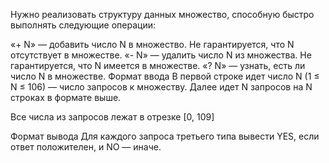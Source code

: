 Нужно реализовать структуру данных множество, способную быстро выполнять следующие операции:

«+ N» — добавить число N в множество. Не гарантируется, что N отсутствует в множестве.
«- N» — удалить число N из множества. Не гарантируется, что N имеется в множестве.
«? N» — узнать, есть ли число N в множестве.
Формат ввода
В первой строке идет число N (1 ≤ N ≤ 106) — число запросов к множеству. Далее идет N запросов на N строках в формате выше.

Все числа из запросов лежат в отрезке [0, 109]

Формат вывода
Для каждого запроса третьего типа вывести YES, если ответ положителен, и NO — иначе.
